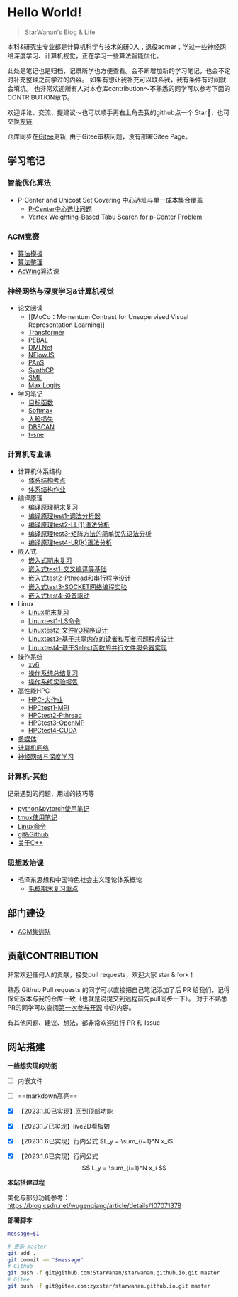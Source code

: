 # Hello World!
<span id="sitetime"></span>

> StarWanan's Blog & Life

本科&研究生专业都是计算机科学与技术的研0人；退役acmer；学过一些神经网络深度学习、计算机视觉，正在学习一些算法智能优化。

此处是笔记也是归档，记录所学也方便查看。会不断增加新的学习笔记，也会不定时补充整理之前学过的内容。
如果有想让我补充可以联系我，我有条件有时间就会填坑。
也非常欢迎所有人对本仓库contribution～不熟悉的同学可以参考下面的CONTRIBUTION章节。

欢迎评论、交流、提建议～也可以顺手再右上角去我的github点一个 Star🌟，也可交换[友链](https://starwanan.github.io/)

仓库同步在[Gitee](https://gitee.com/zyxstar/starwanan.github.io)更新, 由于Gitee审核问题，没有部署Gitee Page。

## 学习笔记
### 智能优化算法
- P-Center and Unicost Set Covering 中心选址与单一成本集合覆盖
	- [P-Center中心选址问题](Smart/P-Center中心选址问题.md)
	- [Vertex Weighting-Based Tabu Search for p-Center Problem](Smart/Vertex%20Weighting-Based%20Tabu%20Search%20for%20p-Center%20Problem.md)

### ACM竞赛
- [算法模板](Algorithm/算法模板.md)
- [算法整理](Algorithm/算法整理.md)
- [AcWing算法课](Algorithm/AcWing算法课.md)

### 神经网络与深度学习&计算机视觉
- 论文阅读
	- [[MoCo：Momentum Contrast for Unsupervised Visual Representation Learning]]
	- [Transformer](AI/paper/Transformer.md)
	- [PEBAL](AI/paper/PEBAL.md)
	- [DMLNet](AI/paper/DMLNet.md)
	- [NFlowJS](AI/paper/NFlowJS.md)
	- [PAnS](AI/paper/PAnS.md)
	- [SynthCP](AI/paper/SynthCP.md)
	- [SML](AI/paper/SML.md)
	- [Max Logits](AI/paper/Max%20Logits.md)
- 学习笔记
	- [目标函数](AI/目标函数.md)
	- [Softmax](AI/Softmax.md)
	- [人脸损失](AI/人脸损失.md)
	- [DBSCAN](AI/DBSCAN.md)
	- [t-sne](AI/t-sne.md)

### 计算机专业课
- 计算机体系结构
	- [体系结构考点](Course/计算机体系结构/体系结构考点.md)
	- [体系结构作业](Course/计算机体系结构/体系结构作业.md)
- 编译原理
	- [编译原理期末复习](Course/编译原理/编译原理期末复习.md)
	- [编译原理test1-词法分析器](Course/编译原理/编译原理test1.md)
	- [编译原理test2-LL(1)语法分析](Course/编译原理/编译原理test2.md)
	- [编译原理test3-矩阵方法的简单优先语法分析](Course/编译原理/编译原理test3.md)
	- [编译原理test4-LR(K)语法分析](Course/编译原理/编译原理test4.md)
- 嵌入式
	- [嵌入式期末复习](Course/嵌入式/嵌入式期末复习.md)
	- [嵌入式test1-交叉编译等基础](Course/嵌入式/嵌入式test1.md)
	- [嵌入式test2-Pthread和串行程序设计](Course/嵌入式/嵌入式test2.md)
	- [嵌入式test3-SOCKET网络编程实验](Course/嵌入式/嵌入式test3.md)
	- [嵌入式test4-设备驱动](Course/嵌入式/嵌入式test4.md)
- Linux
	- [Linux期末复习](Course/Linux/Linux期末复习.md)
	- [Linuxtest1-LS命令](Course/Linux/Linuxtest1.md)
	- [Linuxtest2-文件I/O程序设计](Course/Linux/Linuxtest2.md)
	- [Linuxtest3-基于共享内存的读者和写者问题程序设计](Course/Linux/Linuxtest3.md)
	- [Linuxtest4-基于Select函数的并行文件服务器实现](Course/Linux/Linuxtest4.md)
- 操作系统
	- [xv6](Course/操作系统/xv6.md)
	- [操作系统总结复习](Course/操作系统/操作系统总结复习.md)
	- [操作系统实验报告](Course/操作系统/操作系统实验报告.md)
- 高性能HPC
	- [HPC-大作业](Course/HPC/HPC-大作业.md)
	- [HPCtest1-MPI](Course/HPC/HPCtest1-MPI.md)
	- [HPCtest2-Pthread](Course/HPC/HPCtest2-Pthread.md)
	- [HPCtest3-OpenMP](Course/HPC/HPCtest3-OpenMP.md)
	- [HPCtest4-CUDA](Course/HPC/HPCtest4-CUDA.md)
- [多媒体](Course/多媒体期末复习.md)
- [计算机网络](Course/计算计网络复习.md)
- [神经网络与深度学习](Course/神经网络与深度学习期末复习.md)

### 计算机-其他
记录遇到的问题，用过的技巧等
- [python&pytorch使用笔记](AI/其他/python&pytorch使用笔记.md)
- [tmux使用笔记](AI/其他/tmux使用笔记.md)
- [Linux命令](AI/其他/Linux命令.md)
- [git&Github](git&Github.md)
- [关于C++](Smart/关于C++.md)


### 思想政治课
- 毛泽东思想和中国特色社会主义理论体系概论
	- [毛概期末复习重点](Course/毛泽东思想和中国特色社会主义理论体系概论/毛概期末复习重点.md)


## 部门建设
- [ACM集训队](部门建设/ACM集训队.md)




## 贡献CONTRIBUTION
非常欢迎任何人的贡献，接受pull requests，欢迎大家 star & fork！

熟悉 Github Pull requests 的同学可以直接把自己笔记添加了后 PR 给我们，记得保证版本与我的仓库一致（也就是说提交到远程前先pull同步一下）。
对于不熟悉PR的同学可以查阅[第一次参与开源](https://github.com/firstcontributions/first-contributions/blob/main/translations/README.zh-cn.md) 中的内容。

有其他问题、建议、想法，都非常欢迎进行 PR 和 Issue


## 网站搭建

**一些想实现的功能**
- [ ] 内嵌文件
- [ ] ==markdown高亮==
- [x] 【2023.1.10已实现】回到顶部功能
- [x] 【2023.1.7已实现】live2D看板娘
- [x] 【2023.1.6已实现】行内公式 $L_y = \sum_{i=1}^N x_i$  
- [x] 【2023.1.6已实现】行间公式 
$$
L_y = \sum_{i=1}^N x_i
$$


**本站搭建过程**

美化与部分功能参考： https://blog.csdn.net/wugenqiang/article/details/107071378



**部署脚本** 
```sh
message=$1

# 更新 master
git add .
git commit -m "$message"
# Github
git push -f git@github.com:StarWanan/starwanan.github.io.git master
# Gitee
git push -f git@gitee.com:zyxstar/starwanan.github.io.git master
```
